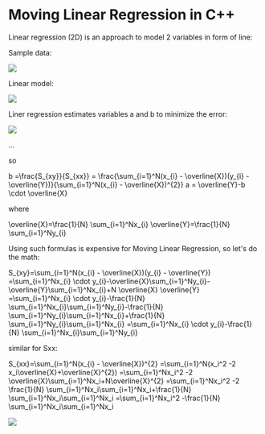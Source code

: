 # Moving Linear Regression in C++

Linear regression (2D) is an approach to model 2 variables in form of line:

Sample data:

<img src="https://render.githubusercontent.com/render/math?math=(x_{i},y_{i}), i=1...N">

Linear model:

<img src="https://render.githubusercontent.com/render/math?math=y = a %2B b\cdot x">

Liner regression estimates variables a and b to minimize the error:

<img src="https://render.githubusercontent.com/render/math?math=error =\frac{1}{N}  \sum_{i=1}^N(y_{i} - (a %2B b\cdot x_{i}))^{2}">

...

so

b =\frac{S_{xy}}{S_{xx}} = \frac{\sum_{i=1}^N(x_{i} - \overline{X})(y_{i} - \overline{Y})}{\sum_{i=1}^N(x_{i} - \overline{X})^{2}}
a = \overline{Y}-b \cdot \overline{X}

where

\overline{X}=\frac{1}{N} \sum_{i=1}^Nx_{i}
\overline{Y}=\frac{1}{N} \sum_{i=1}^Ny_{i}

Using such formulas is expensive for Moving Linear Regression, so let's do the math:

S_{xy}=\sum_{i=1}^N(x_{i} - \overline{X})(y_{i} - \overline{Y})
      =\sum_{i=1}^Nx_{i} \cdot y_{i}-\overline{X}\sum_{i=1}^Ny_{i}-\overline{Y}\sum_{i=1}^Nx_{i}+N \overline{X} \overline{Y}
      =\sum_{i=1}^Nx_{i} \cdot y_{i}-\frac{1}{N} \sum_{i=1}^Nx_{i}\sum_{i=1}^Ny_{i}-\frac{1}{N} \sum_{i=1}^Ny_{i}\sum_{i=1}^Nx_{i}+\frac{1}{N} \sum_{i=1}^Ny_{i}\sum_{i=1}^Nx_{i}
      =\sum_{i=1}^Nx_{i} \cdot y_{i}-\frac{1}{N} \sum_{i=1}^Nx_{i}\sum_{i=1}^Ny_{i}

similar for Sxx:

S_{xx}=\sum_{i=1}^N(x_{i} - \overline{X})^{2}
      =\sum_{i=1}^N(x_i^2 -2 x_i\overline{X}+\overline{X}^{2})
      =\sum_{i=1}^Nx_i^2 -2 \overline{X}\sum_{i=1}^Nx_i+N\overline{X}^{2}
      =\sum_{i=1}^Nx_i^2 -2 \frac{1}{N} \sum_{i=1}^Nx_i\sum_{i=1}^Nx_i+\frac{1}{N} \sum_{i=1}^Nx_i\sum_{i=1}^Nx_i
      =\sum_{i=1}^Nx_i^2 -\frac{1}{N} \sum_{i=1}^Nx_i\sum_{i=1}^Nx_i

<img src="https://render.githubusercontent.com/render/math?math=e^{i \pi} = -1">
